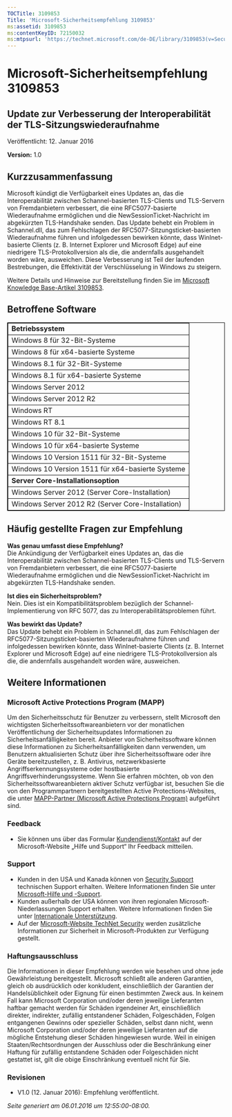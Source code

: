 ```yaml
---
TOCTitle: 3109853
Title: 'Microsoft-Sicherheitsempfehlung 3109853'
ms:assetid: 3109853
ms:contentKeyID: 72150032
ms:mtpsurl: 'https://technet.microsoft.com/de-DE/library/3109853(v=Security.10)'
---
```


Microsoft-Sicherheitsempfehlung 3109853
=======================================

Update zur Verbesserung der Interoperabilität der TLS-Sitzungswiederaufnahme
----------------------------------------------------------------------------

Veröffentlicht: 12. Januar 2016

**Version:** 1.0

Kurzzusammenfassung
-------------------

Microsoft kündigt die Verfügbarkeit eines Updates an, das die Interoperabilität zwischen Schannel-basierten TLS-Clients und TLS-Servern von Fremdanbietern verbessert, die eine RFC5077-basierte Wiederaufnahme ermöglichen und die NewSessionTicket-Nachricht im abgekürzten TLS-Handshake senden. Das Update behebt ein Problem in Schannel.dll, das zum Fehlschlagen der RFC5077-Sitzungsticket-basierten Wiederaufnahme führen und infolgedessen bewirken könnte, dass WinInet-basierte Clients (z. B. Internet Explorer und Microsoft Edge) auf eine niedrigere TLS-Protokollversion als die, die andernfalls ausgehandelt worden wäre, ausweichen. Diese Verbesserung ist Teil der laufenden Bestrebungen, die Effektivität der Verschlüsselung in Windows zu steigern.

Weitere Details und Hinweise zur Bereitstellung finden Sie im [Microsoft Knowledge Base-Artikel 3109853](https://support.microsoft.com/de-de/kb/3109853).

Betroffene Software
-------------------

<p> </p>
<table style="border:1px solid black;">
<colgroup>
<col width="100%" />
</colgroup>
<tbody>
<tr class="odd">
<td style="border:1px solid black;"><strong>Betriebssystem</strong></td>
</tr>
<tr class="even">
<td style="border:1px solid black;">Windows 8 für 32-Bit-Systeme</td>
</tr>
<tr class="odd">
<td style="border:1px solid black;">Windows 8 für x64-basierte Systeme</td>
</tr>
<tr class="even">
<td style="border:1px solid black;">Windows 8.1 für 32-Bit-Systeme</td>
</tr>
<tr class="odd">
<td style="border:1px solid black;">Windows 8.1 für x64-basierte Systeme</td>
</tr>
<tr class="even">
<td style="border:1px solid black;">Windows Server 2012</td>
</tr>
<tr class="odd">
<td style="border:1px solid black;">Windows Server 2012 R2</td>
</tr>
<tr class="even">
<td style="border:1px solid black;">Windows RT</td>
</tr>
<tr class="odd">
<td style="border:1px solid black;">Windows RT 8.1</td>
</tr>
<tr class="even">
<td style="border:1px solid black;">Windows 10 für 32-Bit-Systeme</td>
</tr>
<tr class="odd">
<td style="border:1px solid black;">Windows 10 für x64-basierte Systeme</td>
</tr>
<tr class="even">
<td style="border:1px solid black;">Windows 10 Version 1511 für 32-Bit-Systeme</td>
</tr>
<tr class="odd">
<td style="border:1px solid black;">Windows 10 Version 1511 für x64-basierte Systeme</td>
</tr>
<tr class="even">
<td style="border:1px solid black;"><strong>Server Core-Installationsoption</strong></td>
</tr>
<tr class="odd">
<td style="border:1px solid black;">Windows Server 2012 (Server Core-Installation)</td>
</tr>
<tr class="even">
<td style="border:1px solid black;">Windows Server 2012 R2 (Server Core-Installation)</td>
</tr>
</tbody>
</table>
  
Häufig gestellte Fragen zur Empfehlung  
--------------------------------------
  
**Was genau umfasst diese Empfehlung?**   
Die Ankündigung der Verfügbarkeit eines Updates an, das die Interoperabilität zwischen Schannel-basierten TLS-Clients und TLS-Servern von Fremdanbietern verbessert, die eine RFC5077-basierte Wiederaufnahme ermöglichen und die NewSessionTicket-Nachricht im abgekürzten TLS-Handshake senden.
  
**Ist dies ein Sicherheitsproblem?**  
Nein. Dies ist ein Kompatibilitätsproblem bezüglich der Schannel-Implementierung von RFC 5077, das zu Interoperabilitätsproblemen führt.
  
**Was bewirkt das Update?**  
Das Update behebt ein Problem in Schannel.dll, das zum Fehlschlagen der RFC5077-Sitzungsticket-basierten Wiederaufnahme führen und infolgedessen bewirken könnte, dass WinInet-basierte Clients (z. B. Internet Explorer und Microsoft Edge) auf eine niedrigere TLS-Protokollversion als die, die andernfalls ausgehandelt worden wäre, ausweichen.
  
Weitere Informationen  
---------------------
  
### Microsoft Active Protections Program (MAPP)
  
Um den Sicherheitsschutz für Benutzer zu verbessern, stellt Microsoft den wichtigsten Sicherheitssoftwareanbietern vor der monatlichen Veröffentlichung der Sicherheitsupdates Informationen zu Sicherheitsanfälligkeiten bereit. Anbieter von Sicherheitssoftware können diese Informationen zu Sicherheitsanfälligkeiten dann verwenden, um Benutzern aktualisierten Schutz über ihre Sicherheitssoftware oder ihre Geräte bereitzustellen, z. B. Antivirus, netzwerkbasierte Angriffserkennungssysteme oder hostbasierte Angriffsverhinderungssysteme. Wenn Sie erfahren möchten, ob von den Sicherheitssoftwareanbietern aktiver Schutz verfügbar ist, besuchen Sie die von den Programmpartnern bereitgestellten Active Protections-Websites, die unter [MAPP-Partner (Microsoft Active Protections Program)](https://technet.microsoft.com/de-de/security/dn467918) aufgeführt sind.
  
### Feedback
  
-   Sie können uns über das Formular [Kundendienst/Kontakt](https://support.microsoft.com/kb/?scid=sw;en;1257&amp;showpage=1&amp;ws=technet&amp;sd=tech) auf der Microsoft-Website „Hilfe und Support“ Ihr Feedback mitteilen.
  
### Support
  
-   Kunden in den USA und Kanada können von [Security Support](https://consumersecuritysupport.microsoft.com/default.aspx?mkt=de-de) technischen Support erhalten. Weitere Informationen finden Sie unter [Microsoft-Hilfe und -Support](https://support.microsoft.com/de-de).  
-   Kunden außerhalb der USA können von ihren regionalen Microsoft-Niederlassungen Support erhalten. Weitere Informationen finden Sie unter [Internationale Unterstützung](https://support2.microsoft.com/de-de/common/international.aspx).  
-   Auf der [Microsoft-Website TechNet Security](https://technet.microsoft.com/de-de/security/default.aspx) werden zusätzliche Informationen zur Sicherheit in Microsoft-Produkten zur Verfügung gestellt.
  
### Haftungsausschluss
  
Die Informationen in dieser Empfehlung werden wie besehen und ohne jede Gewährleistung bereitgestellt. Microsoft schließt alle anderen Garantien, gleich ob ausdrücklich oder konkludent, einschließlich der Garantien der Handelsüblichkeit oder Eignung für einen bestimmten Zweck aus. In keinem Fall kann Microsoft Corporation und/oder deren jeweilige Lieferanten haftbar gemacht werden für Schäden irgendeiner Art, einschließlich direkter, indirekter, zufällig entstandener Schäden, Folgeschäden, Folgen entgangenen Gewinns oder spezieller Schäden, selbst dann nicht, wenn Microsoft Corporation und/oder deren jeweilige Lieferanten auf die mögliche Entstehung dieser Schäden hingewiesen wurde. Weil in einigen Staaten/Rechtsordnungen der Ausschluss oder die Beschränkung einer Haftung für zufällig entstandene Schäden oder Folgeschäden nicht gestattet ist, gilt die obige Einschränkung eventuell nicht für Sie.
  
### Revisionen
  
-   V1.0 (12. Januar 2016): Empfehlung veröffentlicht.
  
*Seite generiert am 06.01.2016 um 12:55:00-08:00.*